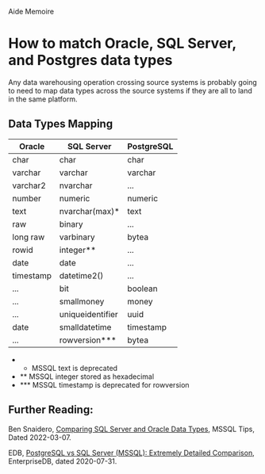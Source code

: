 Aide Memoire 

How to match Oracle, SQL Server, and Postgres data types 
======================================================== 

Any data warehousing operation crossing source systems is probably going to need to map data types across the source systems if they are all to land in the same platform. 

## Data Types Mapping 

| Oracle | SQL Server | PostgreSQL | 
| ------ | ---------- | ---------- | 
| char | char | char | 
| varchar | varchar | varchar | 
| varchar2 | nvarchar | ... | 
| number | numeric | numeric | 
| text | nvarchar(max)* | text | 
| raw | binary | ... | 
| long raw | varbinary | bytea | 
| rowid | integer** | ... | 
| date | date | ... | 
| timestamp | datetime2() | ... | 
| ... | bit | boolean | 
| ... | smallmoney | money | 
| ... | uniqueidentifier | uuid | 
| date | smalldatetime | timestamp | 
| ... | rowversion*** | bytea |  




- * MSSQL text is deprecated
- ** MSSQL integer stored as hexadecimal 
- *** MSSQL timestamp is deprecated for rowversion 

## Further Reading: 

Ben Snaidero, [Comparing SQL Server and Oracle Data Types](https://www.mssqltips.com/sqlservertip/2944/comparing-sql-server-and-oracle-datatypes/), MSSQL Tips, Dated 2022-03-07. 

EDB, [PostgreSQL vs SQL Server (MSSQL): Extremely Detailed Comparison](https://www.enterprisedb.com/blog/microsoft-sql-server-mssql-vs-postgresql-comparison-details-what-differences), EnterpriseDB, dated 2020-07-31. 

